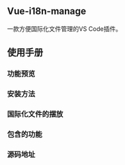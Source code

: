 ## Vue-i18n-manage
一款方便国际化文件管理的VS Code插件。

## 使用手册

### 功能预览

### 安装方法

### 国际化文件的摆放

### 包含的功能

### 源码地址

